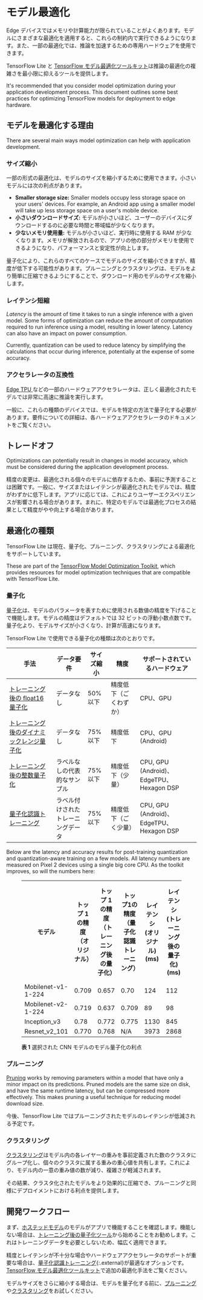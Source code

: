 # モデル最適化

Edge デバイスではメモリや計算能力が限られていることがよくあります。モデルにさまざまな最適化を適用すると、これらの制約内で実行できるようになります。また、一部の最適化では、推論を加速するための専用ハードウェアを使用できます。

TensorFlow Lite と [TensorFlow モデル最適化ツールキット](https://www.tensorflow.org/model_optimization)は推論の最適化の複雑さを最小限に抑えるツールを提供します。

It's recommended that you consider model optimization during your application development process. This document outlines some best practices for optimizing TensorFlow models for deployment to edge hardware.

## モデルを最適化する理由

There are several main ways model optimization can help with application development.

### サイズ縮小

一部の形式の最適化は、モデルのサイズを縮小するために使用できます。小さいモデルには次の利点があります。

- **Smaller storage size:** Smaller models occupy less storage space on your users' devices. For example, an Android app using a smaller model will take up less storage space on a user's mobile device.
- **小さいダウンロードサイズ:** モデルが小さいほど、ユーザーのデバイスにダウンロードするのに必要な時間と帯域幅が少なくなります。
- **少ないメモリ使用量:** モデルが小さいほど、実行時に使用する RAM が少なくなります。メモリが解放されるので、アプリの他の部分がメモリを使用できるようになり、パフォーマンスと安定性が向上します。

量子化により、これらのすべてのケースでモデルのサイズを縮小できますが、精度が低下する可能性があります。プルーニングとクラスタリングは、モデルをより簡単に圧縮できるようにすることで、ダウンロード用のモデルのサイズを縮小します。

### レイテンシ短縮

*Latency* is the amount of time it takes to run a single inference with a given model. Some forms of optimization can reduce the amount of computation required to run inference using a model, resulting in lower latency. Latency can also have an impact on power consumption.

Currently, quantization can be used to reduce latency by simplifying the calculations that occur during inference, potentially at the expense of some accuracy.

### アクセラレータの互換性

[Edge TPU ](https://cloud.google.com/edge-tpu/)などの一部のハードウェアアクセラレータは、正しく最適化されたモデルでは非常に高速に推論を実行します。

一般に、これらの種類のデバイスでは、モデルを特定の方法で量子化する必要があります。要件についての詳細は、各ハードウェアアクセラレータのドキュメントをご覧ください。

## トレードオフ

Optimizations can potentially result in changes in model accuracy, which must be considered during the application development process.

精度の変更は、最適化される個々のモデルに依存するため、事前に予測することは困難です。一般に、サイズまたはレイテンシが最適化されたモデルでは、精度がわずかに低下します。アプリに応じては、これによりユーザーエクスペリエンスが影響される場合があります。まれに、特定のモデルでは最適化プロセスの結果として精度がやや向上する場合があります。

## 最適化の種類

TensorFlow Lite は現在、量子化、プルーニング、クラスタリングによる最適化をサポートしています。

These are part of the [TensorFlow Model Optimization Toolkit](https://www.tensorflow.org/model_optimization), which provides resources for model optimization techniques that are compatible with TensorFlow Lite.

### 量子化

[量子化](https://www.tensorflow.org/model_optimization/guide/quantization/post_training)は、モデルのパラメータを表すために使用される数値の精度を下げることで機能します。モデルの精度はデフォルトでは 32 ビットの浮動小数点数です。量子化より、モデルサイズが小さくなり、計算が高速になります。

TensorFlow Lite で使用できる量子化の種類は次のとおりです。

手法 | データ要件 | サイズ縮小 | 精度 | サポートされているハードウェア
--- | --- | --- | --- | ---
[トレーニング後の float16 量子化](post_training_float16_quant.ipynb) | データなし | 50% 以下 | 精度低下（ごくわずか） | CPU、GPU
[トレーニング後のダイナミックレンジ量子化](post_training_quant.ipynb) | データなし | 75% 以下 | 精度低下 | CPU、GPU (Android)
[トレーニング後の整数量子化](post_training_integer_quant.ipynb) | ラベルなしの代表的なサンプル | 75% 以下 | 精度低下（少量） | CPU, GPU (Android)、EdgeTPU、Hexagon DSP
[量子化認識トレーニング](http://www.tensorflow.org/model_optimization/guide/quantization/training) | ラベル付けされたトレーニングデータ | 75% 以下 | 精度低下（ごく少量） | CPU, GPU (Android)、EdgeTPU、Hexagon DSP

Below are the latency and accuracy results for post-training quantization and quantization-aware training on a few models. All latency numbers are measured on Pixel 2 devices using a single big core CPU. As the toolkit improves, so will the numbers here:

<figure>
  <table>
    <tr>
      <th>モデル</th>
      <th>トップ 1 の精度（オリジナル）</th>
      <th>トップ 1 の精度（トレーニング後の量子化）</th>
      <th>トップ1の精度（量子化認識トレーニング）</th>
      <th>レイテンシ (オリジナル) (ms)</th>
      <th>レイテンシ (トレーニング後の量子化) (ms)</th>
      <th>レイテンシ (量子化認識トレーニング) (ms)</th>
      <th>サイズ (オリジナル) (MB)</th>
      <th> サイズ (最適化) (MB)</th>
    </tr> <tr>
<td>Mobilenet-v1-1-224</td>
<td>0.709</td>
<td>0.657</td>
<td>0.70</td>
      <td>124</td>
<td>112</td>
<td>64</td>
<td>16.9</td>
<td>4.3</td>
</tr>
    <tr>
<td>Mobilenet-v2-1-224</td>
<td>0.719</td>
<td>0.637</td>
<td>0.709</td>
      <td>89</td>
<td>98</td>
<td>54</td>
<td>14</td>
<td>3.6</td>
</tr>
   <tr>
<td>Inception_v3</td>
<td>0.78</td>
<td>0.772</td>
<td>0.775</td>
      <td>1130</td>
<td>845</td>
<td>543</td>
<td>95.7</td>
<td>23.9</td>
</tr>
   <tr>
<td>Resnet_v2_101</td>
<td>0.770</td>
<td>0.768</td>
<td>N/A</td>
      <td>3973</td>
<td>2868</td>
<td>N/A</td>
<td>178.3</td>
<td>44.9</td>
</tr>
 </table>
  <figcaption>     <b>表 1</b> 選択された CNN モデルのモデル量子化の利点</figcaption>
</figure>

### プルーニング

[Pruning](https://www.tensorflow.org/model_optimization/guide/pruning) works by removing parameters within a model that have only a minor impact on its predictions. Pruned models are the same size on disk, and have the same runtime latency, but can be compressed more effectively. This makes pruning a useful technique for reducing model download size.

今後、TensorFlow Lite ではプルーニングされたモデルのレイテンシが低減される予定です。

### クラスタリング

[クラスタリング](https://www.tensorflow.org/model_optimization/guide/clustering)はモデル内の各レイヤーの重みを事前定義された数のクラスタにグループ化し、個々のクラスタに属する重みの重心値を共有します。これにより、モデル内の一意の重み値の数が減り、複雑さが軽減されます。

その結果、クラスタ化されたモデルをより効果的に圧縮でき、プルーニングと同様にデプロイメントにおける利点を提供します。

## 開発ワークフロー

まず、[ホステッドモデル](../guide/hosted_models.md)のモデルがアプリで機能することを確認します。機能しない場合は、[トレーニング後の量子化ツール](post_training_quantization.md)から始めることをお勧めします。これはトレーニングデータを必要としないため、幅広く適用できます。

精度とレイテンシが不十分な場合やハードウェアアクセラレータのサポートが重要な場合は、[量子化認識トレーニング](https://www.tensorflow.org/model_optimization/guide/quantization/training){:.external}が最適なオプションです。[TensorFlow モデル最適化ツールキット](https://www.tensorflow.org/model_optimization)で追加の最適化手法をご覧ください。

モデルサイズをさらに縮小する場合は、モデルを量子化する前に、[プルーニング](#pruning)や[クラスタリング](#clustering)をお試しください。
